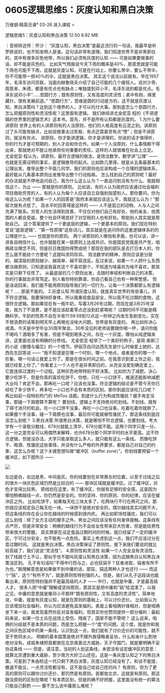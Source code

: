 # 0605逻辑思维5：灰度认知和黑白决策


万维钢·精英日课³
03-26
进入课程 >

逻辑思维5：灰度认知和黑白决策
12:50 8.82 MB

｜音频转述师：怀沙｜
“灰度认知，黑白决策”是最近流行的一句话，我最早是听罗胖说的，也不知发明人是谁。这句话非常有道理。我们知道世界不是非黑即白的，其中有很多灰色地带，所以我们必须有灰度的认知 —— 可是如果要做事的话，却不能是灰色的。
比如天气预报说今天下雨的概率是40%，那意思就是可能下雨也可能不下雨，这就是灰度认知。可是在行动上，你要么带伞，要么不带伞，你不可能带一把40%的伞，这就是黑白决策。
其实这个说法以前就有。早在1957年，毛泽东访问苏联，当面向赫鲁晓夫介绍了自己可能的几个接班人。说刘少奇、周恩来、朱德，都是有优点也有缺点；唯独提到邓小平，毛泽东说的都是优点。毛泽东说邓小平“……思圆行方；既有原则性，又有高度的灵活性；柔中有刚，绵里藏针。很有发展前途。”
“思圆行方”，思维是圆的行动是方的，这不就是灰度认知，黑白决策吗？达到这个境界的人，才可以托付大事。那到底怎么个思圆行方，怎么把握原则性和灵活性呢？这里面有逻辑。
我们继续讲尤金伲亚·程的《不讲逻辑的世界里的逻辑艺术》这本书。首先，并不是所有认知都是灰度的。
1.为什么要讲原则
世界上有的人讲原则有的人没原则，他们的人格高度有云泥之别。讲原则过了头可能有缺点，比如说做事太过死板、有点迂腐甚至有点“愣”；但是不讲原则，就没有优点。
讲原则，你才能讲逻辑，你才是讲理的，你说的话才值得听，你的行为才是可预期的，别人才会和你合作。如果一个人没原则，什么事情都干得出来，那就绝对不能让他承担任何重要的责任，这样的人就很难在社会上立足。
尤金伲亚·程认为，讲原则，最符合逻辑的做法，是效法数学。数学讲“公理” —— 也就是无需证明的事实，是逻辑推导的起点。比如欧几里得，就是从五条最基本的公理出发，推导出整个平面几何学。我们的原则也应该构成一个合理的逻辑体系，最好能从几条基本原则出发推导出整个行动指南。
怎么找到自己的原则呢？最好的办法就是不停地追问自己，我为什么这么认为？一直追问到没有为什么、我就相信这个，为止 —— 那就是你的原则。
比如说，有的人认为政府应该通过社会福利项目救助穷苦的人，有的人认为每个人应该自立自强别指望别人。那你要问，你为啥这么认为呢？如果一个人的回答是“政府本来就应该这么干，我就这么认为！”那层次就有点低了。
高水平的回答得是这样的 —— 人不是孤立的动物，人与人之间充满了联系。穷苦人的生活得到改善，不仅仅对他们自己有好处，他的亲友、他周围的人都会受益，整个社会环境变好了对交税的人也有好处。帮助别人其实就是帮助自己。
这个答案提供了一个更底层的逻辑，一个更基本的原则。我们现在特别爱说“底层逻辑”、“第一性原理”这些词儿，其实就是在追问你的这套逻辑体系的的公理是什么 —— 也就是你的原则。
两个讲原则的人哪怕有矛盾，也可以谈，讲一讲各自相信什么，也许就能在某一层原则上达成共识。你是国民党我是共产党，咱俩政治理念不同，但是抗日救国你得赞成吧？那现在我的部队是去打日本人的，你怎么就不能给个方便呢？这就叫求同存异。
效法数学的精神，原则应该是分层的，越深层的原则越少、越简单、越不容违反。反过来说，如果一个人把什么东西都当做原则，只知道说我喜欢这个不喜欢那个，不知道为啥喜欢为啥不喜欢，那其实是只剩下任性了。
从最底层的几个原则出发，去随时审视和判断自己的决策，你的行事就会非常笃定。别人看你特别靠谱，你自己看自己也有一种荣誉感。
但是话说回来，我们能不能用原则指导我们的一切行为，让每一个决策都那么有逻辑呢？……那是不能的。
2.灰度认知
所谓灰度认知，就是真实世界的有些事儿，并不符合逻辑。我要保持好身体，所以我重视食品安全，所以我不吃过期的食物，这很符合逻辑。那如果现在有一瓶牛奶，写着3月26号过期，而现在是3月25号深夜，我为了不浪费，是不是应该趁着零点还没到赶紧喝呢？
过期时间不可能是精确科学。牛奶的性质不会在半夜11:59:59到12点这一秒钟之内发生急剧变化，实在不想浪费的话等到明天早上再喝也没啥大问题。世界是有灰度的。
再比如你决心戒酒。今天是中学毕业30周年聚会，30年没见的老师说要跟你喝一杯，请问你能不喝吗？酒喝多了有害，但是不喝到喝多之间，存在一个灰度。哪怕从纯逻辑来讲，这里面也没有明确的分界线。
尤金伲亚·程举了一个美好的例子，是简·奥斯汀的小说《傲慢与偏见》的一个情节。伊丽莎白问达西先生是什么时候爱上她的，达西先生回答说 ——
“我不知道是在哪一个时刻，哪一个地点，或者是你的哪一个形象、哪一句话让我爱上你了。那是在很长时间之前。在我意识到爱上你之前，我就已经爱上你了。”
你看爱上一个人也不是非黑即白的，从完全没爱到确定爱上，它是连续过渡的一个过程。这种灰色地带特别不好决策。
比如你为了减肥，决心要少吃饼干，但是你真的喜欢吃饼干。你想，只吃一小口饼干，难道还能影响减肥大业吗？肯定不会。那再吃一口呢？应该也没事。符合逻辑的结论是不管今天你已经吃了多少饼干，再多吃一小口也不会有本质的区别。那你到底应该吃几口呢？
再比如前一段特别热门的 MeToo 话题。到底什么行为构成性骚扰？握手肯定没事，那碰一下肩膀算不算呢？
要划线，逻辑上不支持绝对的划线。不划线，就有了得寸进尺的机会。吃一小口饼干没事，再吃一小口也没事，吃着吃着你就胖了。如果握个手没事，碰一下肩膀也没事，最后你可能就被性骚扰了。那这条线到底应该怎么划呢？
3.黑白决策
所谓黑白决策，就是哪怕不符合逻辑，也要划线。考大学有一个录取分数线，679分就能上清华，678分就不能。这两个同学只差一分，这一分之差完全可以用偶然来解释，也许678分那个同学平时的水平更高。这不符合逻辑，但是没办法，大学只能录取这么多人，就只能有这么一条线。
而像吃饼干、喝酒、性骚扰这些事情，并没有什么严格的外界要求，都是自己对自己的约束，这怎么办呢？这个关键思想叫做“缓冲区（buffer zone）”。你划线要预留一个缓冲区，如下图所示 —— 

![](https://raw.githubusercontent.com/dalong0514/selfstudy/master/图片链接/万维钢/2019190.jpg)

左边是白，右边是黑，中间是灰。你的线要划在非常靠左的位置，以至于过线之后的很大一块灰色区域仍然是比较白的 —— 那块区域就是缓冲区。过了缓冲区，灰色才变得比较黑。
把线划在这里，有了缓冲区，你就有足够的安全感。这是因为哪怕稍微越线一点，你仍然是安全的。你的坚持、你的原则、你的纪律，应该在缓冲区之外。
比如吃饼干，如果每天吃三块太多了，吃两块行不行在两可之间，那你就应该规定自己每天吃一块。一块饼干是绝对安全的，偶尔越线其实问题不大，但这条线的存在会让你在越线的时候感到很内疚。
再比如职场性骚扰，我们可以这么划线：除了女方主动的握手之外，男女之间应该没有任何身体接触。这条线有点严厉，但是非常安全：稍微的越线行为不会给女性带来巨大伤害，但是能给男性带来很大的警醒。
其实商家在设定食品过期时间的时候，就已经留了一定的缓冲区。宁可过分安全，也不能有一点危险。事实上考虑到这一点，我们不应该过分在意过期时间。
这就是黑白决策。黑白决策保证了原则性。接下来我们要说的就比较高级了，我们说说“灵活性”。
4.原则性和灵活性
如果一个人完全没有灵活性，划了线就寸土不让，那似乎也不能叫灰度认知黑白决策，因为这跟黑白认知黑白决策没区别。
孔子有句话叫“不得中行而与之，必也狂狷乎？狂者进取，狷者有所不为也。”我理解意思是如果做不到中庸的话，那狂、狷这两种人才也还行 —— 而这个“狷”，这个“有所不为”，就是原则性特别强的人。但是，我们从孔子这段话也能看出来，原则性特别强并不是最高级的人才 —— 中行，也就是中庸，才是最高级人才。
很多人把“中庸”理解成坚持原则，那其实是把中庸和“狷”给混淆了。以我之见，中庸的意思就是像邓小平那样“既有原则性，又有高度的灵活性”。简单地说，中庸，就是有灰度认知，就是在原则的基础上，可以讨价还价。
比如我认为应该增加社会福利，你认为应该避免滥发福利。表面上看咱俩针锋相对，但是咱俩坐下来一谈，我发现虽然你反对滥发福利，但其实你也赞同提供一部分福利：最起码来说，如果一位士兵在战场上受伤、残疾了，国家不能不管吧？
这么说来，咱俩的分歧就不是本质的问题，而是怎么把握一个“度”的问题。这个度，就是你和我之间灰色区域中的某一条线。认识到这一点，我们就有了讨价还价的可能性，就不至于势同水火。
明朝的基本国策是绝对不跟外族侵略者妥协，什么和亲什么割地绝对没有。成祖朱棣把首都放在北京直面北方威胁，天子守国门，就是要明确不妥协这条线 —— 但是，请注意，当初的人划这条线，未尝没有设定缓冲区的意思：就算北京遭到重大威胁，至少南方大好江山还在。这是一条灰度认知之下的黑白决策。可是到了朱由检这一代只剩下黑白决策，灰度认知已经没有了。和谈不能提，撤退不能议，一点灵活性都没有，这不是自己给自己挖坑吗？
有原则，但为了更高的原则可以跟你讨价还价，那仍然是有原则。首都放北京，这就是有原则。那这跟没原则的区别在哪呢？有本质区别，但是的确不好把握，这里面没有统一的算法只能自己斟酌 —— 要不怎么说中庸那么难呢？